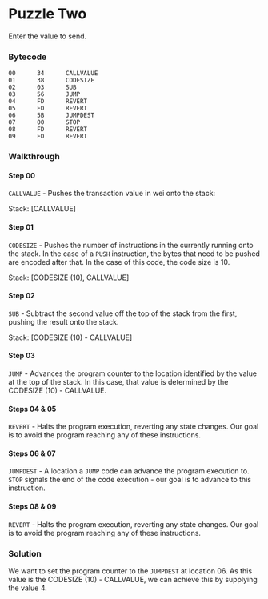 # Puzzle Two

Enter the value to send.

### Bytecode

```
00      34      CALLVALUE
01      38      CODESIZE
02      03      SUB
03      56      JUMP
04      FD      REVERT
05      FD      REVERT
06      5B      JUMPDEST
07      00      STOP
08      FD      REVERT
09      FD      REVERT
```

### Walkthrough

#### Step 00

`CALLVALUE` - Pushes the transaction value in wei onto the stack:

Stack: \[CALLVALUE]

#### Step 01

`CODESIZE` - Pushes the number of instructions in the currently running onto the stack. In the case of a `PUSH` instruction, the bytes that need to be pushed are encoded after that. In the case of this code, the code size is 10.

Stack: \[CODESIZE (10), CALLVALUE]

#### Step 02

`SUB` - Subtract the second value off the top of the stack from the first, pushing the result onto the stack.

Stack: \[CODESIZE (10) - CALLVALUE]

#### Step 03

`JUMP` - Advances the program counter to the location identified by the value at the top of the stack. In this case, that value is determined by the CODESIZE (10) - CALLVALUE.

#### Steps 04 & 05

`REVERT` - Halts the program execution, reverting any state changes. Our goal is to avoid the program reaching any of these instructions.

#### Steps 06 & 07

`JUMPDEST` - A location a `JUMP` code can advance the program execution to. `STOP` signals the end of the code execution - our goal is to advance to this instruction.

#### Steps 08 & 09

`REVERT` - Halts the program execution, reverting any state changes. Our goal is to avoid the program reaching any of these instructions.

### Solution

We want to set the program counter to the `JUMPDEST` at location 06. As this value is the CODESIZE (10) - CALLVALUE, we can achieve this by supplying the value 4.
